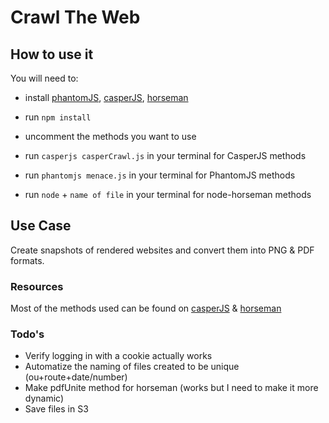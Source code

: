 # Crawl The Web

## How to use it
You will need to:
- install [phantomJS](http://phantomjs.org/), [casperJS](http://casperjs.org/), [horseman](http://www.horsemanjs.org/)


- run `npm install`
- uncomment the methods you want to use
- run `casperjs casperCrawl.js` in your terminal for CasperJS methods
- run `phantomjs menace.js` in your terminal for PhantomJS methods
- run `node` + `name of file` in your terminal for node-horseman methods


## Use Case
Create snapshots of rendered websites and convert them into PNG & PDF formats.


### Resources
Most of the methods used can be found on [casperJS](http://docs.casperjs.org/en/latest/modules/casper.html) &
[horseman](https://github.com/johntitus/node-horseman)

### Todo's

  * Verify logging in with a cookie actually works
  * Automatize the naming of files created to be unique (ou+route+date/number)
  * Make pdfUnite method for horseman (works but I need to make it more dynamic)
  * Save files in S3
